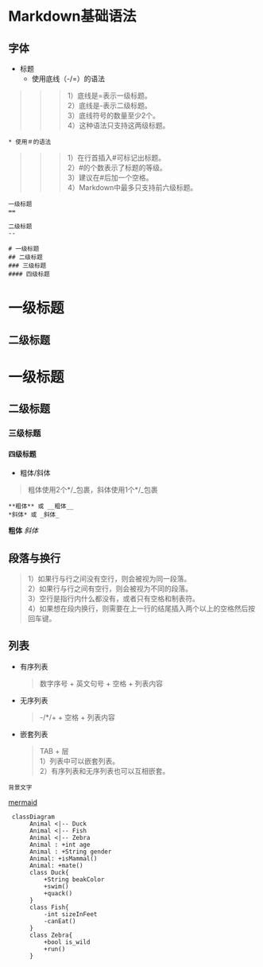 # Markdown基础语法

## 字体

* 标题
	* 使用底线（-/=）的语法

>>> 1）底线是=表示一级标题。  
2）底线是-表示二级标题。  
3）底线符号的数量至少2个。  
4）这种语法只支持这两级标题。

	* 使用＃的语法

>>> 1）在行首插入#可标记出标题。  
2）#的个数表示了标题的等级。  
3）建议在#后加一个空格。  
4）Markdown中最多只支持前六级标题。

```
一级标题
==

二级标题
--

# 一级标题
## 二级标题
### 三级标题
#### 四级标题
```

一级标题
==

二级标题
--

# 一级标题
## 二级标题
### 三级标题
#### 四级标题

* 粗体/斜体

> 粗体使用2个*/_包裹，斜体使用1个*/_包裹

```
**粗体** 或 __粗体__
*斜体* 或 _斜体_
```

**粗体**   _斜体_

## 段落与换行

> 1）如果行与行之间没有空行，则会被视为同一段落。  
2）如果行与行之间有空行，则会被视为不同的段落。  
3）空行是指行内什么都没有，或者只有空格和制表符。  
4）如果想在段内换行，则需要在上一行的结尾插入两个以上的空格然后按回车键。

## 列表
* 有序列表  
  > 数字序号 + 英文句号 + 空格 + 列表内容
* 无序列表  
  > -/\*/+ + 空格 + 列表内容
* 嵌套列表  
  > TAB + 层  
1）列表中可以嵌套列表。  
2）有序列表和无序列表也可以互相嵌套。


`背景文字`<br>


[mermaid](https://mermaid-js.github.io/mermaid)

```mermaid
 classDiagram
      Animal <|-- Duck
      Animal <|-- Fish
      Animal <|-- Zebra
      Animal : +int age
      Animal : +String gender
      Animal: +isMammal()
      Animal: +mate()
      class Duck{
          +String beakColor
          +swim()
          +quack()
      }
      class Fish{
          -int sizeInFeet
          -canEat()
      }
      class Zebra{
          +bool is_wild
          +run()
      }
```